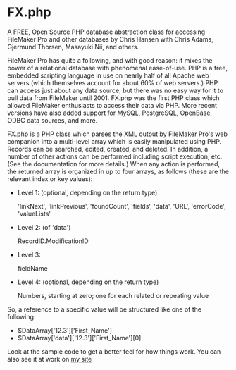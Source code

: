 # FX.php

A FREE, Open Source PHP database abstraction class for accessing FileMaker Pro and other databases
by Chris Hansen with Chris Adams, Gjermund Thorsen, Masayuki Nii, and others.

FileMaker Pro has quite a following, and with good reason:  it mixes the power of a relational database with phenomenal ease-of-use.  PHP is a free, embedded scripting language in use on nearly half of all Apache web servers (which themselves account for about 60% of web servers.)  PHP can access just about any data source, but there was no easy way for it to pull data from FileMaker until 2001.  FX.php was the first PHP class which allowed FileMaker enthusiasts to access their data via PHP.  More recent versions have also added support for MySQL, PostgreSQL, OpenBase, ODBC data sources, and more.

FX.php is a PHP class which parses the XML output by FileMaker Pro's web companion into a multi-level array which is easily manipulated using PHP.  Records can be searched, edited, created, and deleted.  In addition, a number of other actions can be performed including script execution, etc.  (See the documentation for more details.)  When any action is performed, the returned array is organized in up to four arrays, as follows (these are the relevant index or key values):

* Level 1: (optional, depending on the return type)

    'linkNext', 'linkPrevious', 'foundCount', 'fields', 'data', 'URL', 'errorCode', 'valueLists'

* Level 2: (of 'data')

    RecordID.ModificationID

* Level 3:

    fieldName

* Level 4: (optional, depending on the return type)

    Numbers, starting at zero; one for each related or repeating value

So, a reference to a specific value will be structured like one of the following:

* $DataArray['12.3']['First_Name']
* $DataArray['data']['12.3']['First_Name'][0]

Look at the sample code to get a better feel for how things work.  You can also see it at work on [my site](www.iviking.org/FX.php/)
